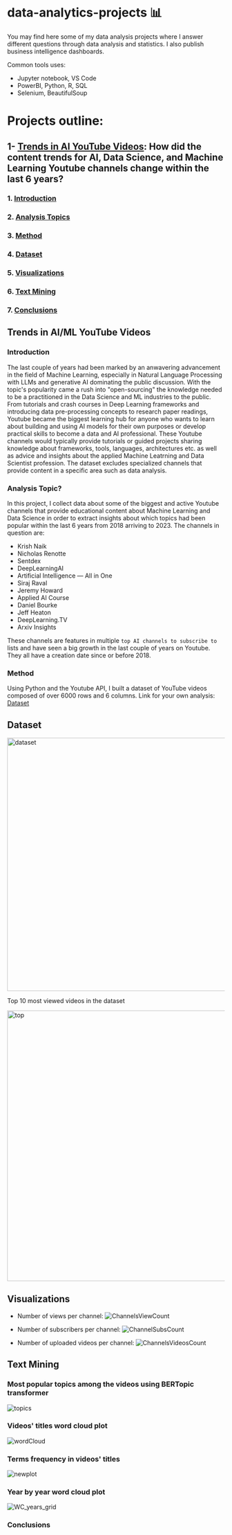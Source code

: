 # data-analytics-projects 📊
You may find here some of my data analysis projects where I answer different questions through data analysis and statistics. I also publish business intelligence dashboards.

Common tools uses: 
  - Jupyter notebook, VS Code
  - PowerBI, Python, R, SQL
  - Selenium, BeautifulSoup

# Projects outline: 

## 1- [Trends in AI YouTube Videos](https://github.com/AsmaaMHadir/data-analytics-projects/tree/main/Youtube%20Channels%20Analysis/notebooks): How did the content trends for AI, Data Science, and Machine Learning Youtube channels change within the last 6 years? 

### 1. [Introduction](#introduction)
### 2. [Analysis Topics](#analysis-topic)
### 3. [Method](#method)
### 4. [Dataset](#dataset)
### 5. [Visualizations](#visualization)
### 6. [Text Mining](#text-mining)
### 7. [Conclusions](#conclusions)



## Trends in AI/ML YouTube Videos
### Introduction
The last couple of years had been marked by an anwavering advancement in the field of Machine Learning, especially in Natural Language Processing with LLMs and generative AI dominating the public discussion. With the topic's popularity came a rush into "open-sourcing" the knowledge needed to be a practitioned in the Data Science and ML industries to the public. From tutorials and crash courses in Deep Learning frameworks and introducing data pre-processing concepts to research paper readings, Youtube became the biggest learning hub for anyone who wants to learn about building and using AI models for their own purposes or develop practical skills to become a data and AI professional. 
These Youtube channels would typically provide tutorials or guided projects sharing knowledge about frameworks, tools, languages, architectures etc. as well as advice and insights about the applied Machine Leatrning and Data Scientist profession. The dataset excludes specialized channels that provide content in a specific area such as data analysis.

### Analysis Topic?
In this project, I collect data about some of the biggest and active Youtube channels that provide educational content about Machine Learning and Data Science in order to extract insights about which topics had been popular within the last 6 years from 2018 arriving to 2023. The channels in question are:

- Krish Naik
- Nicholas Renotte
- Sentdex
- DeepLearningAI
- Artificial Intelligence — All in One
- Siraj Raval
- Jeremy Howard
- Applied AI Course
- Daniel Bourke
- Jeff Heaton
- DeepLearning.TV
- Arxiv Insights

These channels are features in multiple `top AI channels to subscribe to` lists and have seen a big growth in the last couple of years on Youtube. They all have a creation date since or before 2018. 


### Method

Using Python and the Youtube API, I built a dataset of YouTube videos composed of over 6000 rows and 6 columns. 
Link for your own analysis: [Dataset](https://www.kaggle.com/datasets/asmaahadir/aiml-youtube-channels-content-2018-2019/data)

## Dataset 

<img width="585" alt="dataset" src="https://github.com/AsmaaMHadir/data-analytics-projects/assets/46932156/e4b37db7-2140-4f3d-bf03-8cab465492da">

Top 10 most viewed videos in the dataset

<img width="625" alt="top" src="https://github.com/AsmaaMHadir/data-analytics-projects/assets/46932156/3a343600-ed2a-42c7-b700-f304935c2128">

## Visualizations

- Number of views per channel: 
![ChannelsViewCount](https://github.com/AsmaaMHadir/data-analytics-projects/assets/46932156/1478fac2-ddec-4040-adb5-1ec3a6c40c11)

- Number of subscribers per channel: 
![ChannelSubsCount](https://github.com/AsmaaMHadir/data-analytics-projects/assets/46932156/550a3ee9-5e23-450e-90d7-8f6f8b33c1aa)

- Number of uploaded videos per channel: 
![ChannelsVideosCount](https://github.com/AsmaaMHadir/data-analytics-projects/assets/46932156/67defc5e-71b6-4343-b199-b9c84d12b306)

## Text Mining

### Most popular topics among the videos using BERTopic transformer

![topics](https://github.com/AsmaaMHadir/data-analytics-projects/assets/46932156/c5fa3665-f4b9-4f45-85e2-e987e0c7df4e)


### Videos' titles word cloud plot

![wordCloud](https://github.com/AsmaaMHadir/data-analytics-projects/assets/46932156/b81b2d0e-fb19-490c-b96b-79c70778e021)


### Terms frequency in videos' titles

![newplot](https://github.com/AsmaaMHadir/data-analytics-projects/assets/46932156/b3769156-5678-4ca2-8780-903bed6ed0f9)

### Year by year word cloud plot

![WC_years_grid](https://github.com/AsmaaMHadir/data-analytics-projects/assets/46932156/4553b4c3-8f66-4571-ab8a-faf40fe2d142)

### Conclusions

